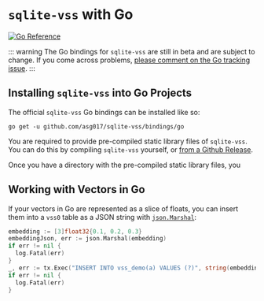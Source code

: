 # `sqlite-vss` with Go

[![Go Reference](https://pkg.go.dev/badge/github.com/asg017/sqlite-vss/bindings/go.svg)](https://pkg.go.dev/github.com/asg017/sqlite-vss/bindings/go)

::: warning
The Go bindings for `sqlite-vss` are still in beta and are subject to change. If you come across problems, [please comment on the Go tracking issue](https://github.com/asg017/sqlite-vss/issues/49).
:::

## Installing `sqlite-vss` into Go Projects

The official `sqlite-vss` Go bindings can be installed like so:

```
go get -u github.com/asg017/sqlite-vss/bindings/go
```

You are required to provide pre-compiled static library files of `sqlite-vss`. You can do this by compiling `sqlite-vss` yourself, or [from a Github Release](https://github.com/asg017/sqlite-vss/releases).

Once you have a directory with the pre-compiled static library files, you

## Working with Vectors in Go

If your vectors in Go are represented as a slice of floats, you can insert them into a `vss0` table as a JSON string with [`json.Marshal`](https://pkg.go.dev/encoding/json#Marshal):

```go
embedding := [3]float32{0.1, 0.2, 0.3}
embeddingJson, err := json.Marshal(embedding)
if err != nil {
  log.Fatal(err)
}
_, err := tx.Exec("INSERT INTO vss_demo(a) VALUES (?)", string(embeddingJson))
if err != nil {
  log.Fatal(err)
}
```

